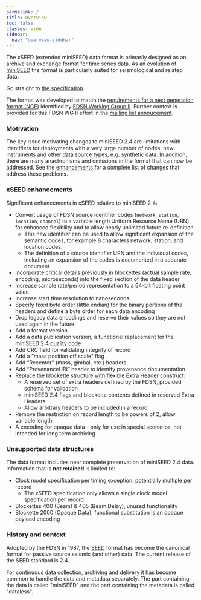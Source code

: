 ```yaml
---
permalink: /
title: Overview
toc: false
classes: wide
sidebar:
  nav: "overview-sidebar"
---
```


The xSEED (extended miniSEED) data format is primarily designed as an
archive and exchange format for time series data.  As an evolution of
[miniSEED](http://ds.iris.edu/ds/nodes/dmc/data/formats/miniseed/)
the format is particularly suited for seismological and related data.

Go straight to [the specification](specification/).

The format was developed to match the [requirements for a next
generation format
(NGF)](https://docs.google.com/document/d/1ymAe9v1rUuucpY7ai5ilKsD7V1ejwt6GxQQmJ5IevDI/edit)
identified by [FDSN Working Group II](http://www.fdsn.org/wg/wgII/).
Further context is provided for this FDSN WG II effort in the [mailing
list annoucement](http://www.fdsn.org/message-center/thread/514/#m-944).

### Motivation

The key issue motivating changes to miniSEED 2.4 are limitations with
identifiers for deployments with a very large number of nodes, new
instruments and other data source types, e.g. synthetic data.  In
addition, there are many anachronisms and omissions in the format that
can now be addressed.  See the [enhancements](#xseed-enhancements) for
a complete list of changes that address these problems.

### xSEED enhancements

Significant enhancements in xSEED relative to miniSEED 2.4:

* Convert usage of FDSN source identifier codes (`network`, `station`,
  `location`, `channel`) to a variable length Uniform Resource Name (URN)
  for enhanced flexibility and to allow nearly unlimited future
  re-definition.
  * This new identifier can be used to allow significant expansion of
  the semantic codes, for example 8 characters network, station, and
  location codes.
  * The definition of a source identifier URN and the individual codes,
   including an expansion of the codes is documented in a separate
   document
* Incorporate critical details previously in blockettes (actual sample
  rate, encoding, microseconds) into the fixed section of the data
  header
* Increase sample rate/period representation to a 64-bit floating point value
* Increase start time resolution to nanoseconds
* Specify fixed byte order (little endian) for the binary portions of
  the headers and define a byte order for each data encoding
* Drop legacy data encodings and reserve their values so they are not used again in the future
* Add a format version
* Add a data publication version, a functional replacement for the miniSEED 2.4 quality code
* Add CRC field for validating integrity of record
* Add a “mass position off scale” flag
* Add “Recenter” (mass, gimbal, etc.) headers
* Add “ProvenanceURI” header to identify provenance documentation
* Replace the blockette structure with flexible [Extra Header](specification/extraheaders/) construct:
  * A reserved set of extra headers defined by the FDSN, provided schema for validation
  * miniSEED 2.4 flags and blockette contents defined in reserved Extra Headers
  * Allow arbitrary headers to be included in a record
* Remove the restriction on record length to be powers of 2, allow variable length
* A encoding for opaque data - only for use in special scenarios, not intended for long term archiving

### Unsupported data structures

The data format includes near complete preservation of miniSEED 2.4
data. Information that is **not retained** is limited to:

* Clock model specification per timing exception, potentially multiple per record
  * The xSEED specification only allows a single clock model specification per record
* Blockettes 400 (Beam) & 405 (Beam Delay), unused functionality
* Blockette 2000 (Opaque Data), functional substitution is an opaque payload encoding

### History and context

Adopted by the FDSN in 1987, the
[SEED](http://www.fdsn.org/publications/) format has become the
canonical format for passive source seismic (and other) data.  The
current release of the SEED standard is 2.4.

For continuous data collection, archiving and delivery it has become
common to handle the data and metadata separately.  The part
containing the data is called "miniSEED" and the part containing the
metadata is called "dataless".
